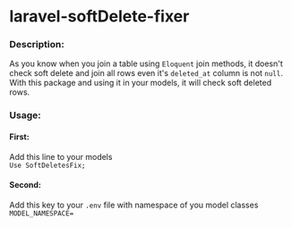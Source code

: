 # laravel-softDelete-fixer
### Description: 
As you know when you join a table using `Eloquent` join methods, it doesn't check soft delete and join all rows even it's `deleted_at` column is not `null`.   
With this package and using it in your models, it will check soft deleted rows.   
### Usage:
#### First:
Add this line to your models    
`Use SoftDeletesFix;`
#### Second:
Add this key to your `.env` file with namespace of you model classes    
`MODEL_NAMESPACE=`

